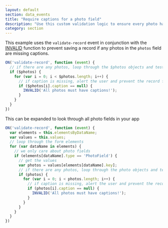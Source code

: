 ```yaml
---
layout: default
section: data_events
title: "Require captions for a photo field"
description: "Use this custom validation logic to ensure every photo has a caption before saving."
category: section
---
```


This example uses the `validate-record` event in conjunction with the [INVALID](/data-events/reference/invalid) function to prevent saving a record if any photos in the `photos` field are missing captions.

```js
ON('validate-record', function (event) {
  // if there are any photos, loop through the $photos objects and test the caption property for null
  if ($photos) {
    for (var i = 0; i < $photos.length; i++) {
      // if caption is missing, alert the user and prevent the record from saving
      if ($photos[i].caption == null) {
        INVALID('All photos must have captions!');
      }
    }
  }
})
```

This can be expanded to look through all photo fields in your app

```js
ON('validate-record', function (event) {
  var elements = this.elementsByDataName;
  var values = this.values;
  // loop through the form elements
  for (var dataName in elements) {
    // we only care about photo fields
    if (elements[dataName].type == 'PhotoField') {
      // get the values
      var photos = values[elements[dataName].key];
      // if there are any photos, loop through the photo objects and test the caption property for null
      if (photos) {
        for (var i = 0; i < photos.length; i++) {
          // if caption is missing, alert the user and prevent the record from saving
          if (photos[i].caption == null) {
            INVALID('All photos must have captions!');
          }
        }
      }
    }
  }
})
```
